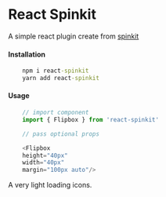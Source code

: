 # React Spinkit
A simple react plugin create from [spinkit](https://github.com/tobiasahlin/SpinKit)

#### Installation
```cmd
	npm i react-spinkit
	yarn add react-spinkit
```

#### Usage
```javascript
	// import component
	import { Flipbox } from 'react-spinkit'

	// pass optional props

	<Flipbox 
	height="40px"
	width="40px"
	margin="100px auto"/>
```

A very light loading icons.
